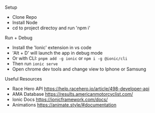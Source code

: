 Setup

- Clone Repo
- Install Node
- cd to project directoy and run 'npm i'

Run + Debug

- Install the 'Ionic' extension in vs code
- 'Alt + D' will launch the app in debug mode
- Or with CLI: `pnpm add -g ionic` or `npm i -g @ionic/cli`
- Then run `ionic serve`
- Open chrome dev tools and change view to Iphone or Samsung

Useful Resources

- Race Hero API https://help.racehero.io/article/498-developer-api
- AMA Database https://results.americanmotorcyclist.com/
- Ionic Docs https://ionicframework.com/docs/
- Animations https://animate.style/#documentation

